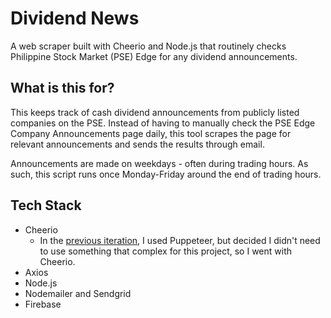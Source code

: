# Dividend News
A web scraper built with Cheerio and Node.js that routinely checks Philippine Stock Market (PSE) Edge for any dividend announcements.

## What is this for?
This keeps track of cash dividend announcements from publicly listed companies on the PSE. Instead of having to manually check the PSE Edge Company Announcements page daily, this tool scrapes the page for relevant announcements and sends the results through email.

Announcements are made on weekdays - often during trading hours. As such, this script runs once Monday-Friday around the end of trading hours.

## Tech Stack
- Cheerio
  - In the [previous iteration](https://github.com/msunji/puppeteer-dividends), I used Puppeteer, but decided I didn't need to use something that complex for this project, so I went with Cheerio.
- Axios
- Node.js
- Nodemailer and Sendgrid
- Firebase